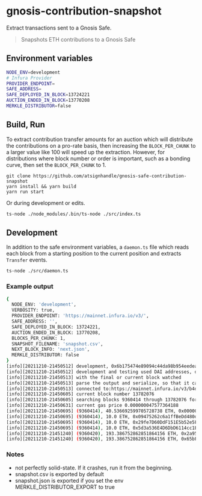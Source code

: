 # gnosis-contribution-snapshot

Extract transactions sent to a Gnosis Safe.

> Snapshots ETH contributions to a Gnosis Safe

## Environment variables


```sh
NODE_ENV=development
# Infura Provider
PROVIDER_ENDPOINT=
SAFE_ADDRESS=
SAFE_DEPLOYED_IN_BLOCK=13724221
AUCTION_ENDED_IN_BLOCK=13770208
MERKLE_DISTRIBUTOR=false
```

## Build, Run

To extract contribution transfer amounts for an auction which will distribute the contributions on a pro-rate basis, then increasing the `BLOCK_PER_CHUNK` to a larger value like 100 will speed up the extraction. However, for distributions where block number or order is important, such as a bonding curve, then set the `BLOCK_PER_CHUNK` to 1.

```
git clone https://github.com/atsignhandle/gnosis-safe-contribution-snapshot
yarn install && yarn build
yarn run start
```

Or during development or edits.

```sh
ts-node ./node_modules/.bin/ts-node ./src/index.ts
```

## Development

In addition to the safe environment variables, a `daemon.ts` file which reads each block from a starting position to the current position and extracts `Transfer` events.

```sh
ts-node ./src/daemon.ts
```

### Example output

```sh
{
  NODE_ENV: 'development',
  VERBOSITY: true,
  PROVIDER_ENDPOINT: 'https://mainnet.infura.io/v3/',
  SAFE_ADDRESS: '',
  SAFE_DEPLOYED_IN_BLOCK: 13724221,
  AUCTION_ENDED_IN_BLOCK: 13770208,
  BLOCKS_PER_CHUNK: 1,
  SNAPSHOT_FILENAME: 'snapshot.csv',
  NEXT_BLOCK_INFO: 'next.json',
  MERKLE_DISTRIBUTOR: false
}
[info][20211210-21450512] development, 0x6b175474e89094c44da98b954eedeac495271d0f, 9360414
[info][20211210-21450512] development and testing used DAI addresses, deployed version to use address of interest and block range of interest
[info][20211210-21450513] with the final or current block watched
[info][20211210-21450513] parse the output and serialize, so that it can be looked up by another process
[info][20211210-21450513] connected to:https://mainnet.infura.io/v3/b4d27f8892f744e586e57ec09fedae38, network:{"_isProvider":true,"_events":[],"_emitted":{"block":-2},"formatter":{"formats":{"transaction":{},"transactionRequest":{},"receiptLog":{},"receipt":{},"block":{},"blockWithTransactions":{},"filter":{},"filterLog":{}}},"anyNetwork":false,"_networkPromise":{},"_maxInternalBlockNumber":-1024,"_lastBlockNumber":-2,"_pollingInterval":4000,"_fastQueryDate":0,"connection":{"url":"https://mainnet.infura.io/v3/b4d27f8892f744e586e57ec09fedae38"},"_nextId":42}
[info][20211210-21450605] current block number 13782076
[info][20211210-21450605] searching blocks 9360414 through 13782076 for event Transfer(address indexed src, address indexed dst, uint val)
[info][20211210-21450631] current gas price 0.000000047577364188
[info][20211210-21450695] (9360414), 40.536692599705728738 ETH, 0x0000000000000000000000000000000000000000,0x2a9588489F1EAD78AcD7158Ca88c25aB301fa996,40536692599705728738, Transfer(address,address,uint256)
[info][20211210-21450695] (9360414), 10.0 ETH, 0x09475262c6a1ffBeDd480d2a15f35F978AaaAc38,0x29fe7D60DdF151E5b52e5FAB4f1325da6b2bD958,10000000000000000000, Transfer(address,address,uint256)
[info][20211210-21450695] (9360414), 10.0 ETH, 0x29fe7D60DdF151E5b52e5FAB4f1325da6b2bD958,0x5d3a536E4D6DbD6114cc1Ead35777bAB948E3643,10000000000000000000, Transfer(address,address,uint256)
[info][20211210-21450695] (9360414), 10.0 ETH, 0x5d3a536E4D6DbD6114cc1Ead35777bAB948E3643,0x0000000000000000000000000000000000000000,10000000000000000000, Transfer(address,address,uint256)
[info][20211210-21451240] (9360420), 193.386752862851864156 ETH, 0x2a9588489F1EAD78AcD7158Ca88c25aB301fa996,0x65bF64Ff5f51272f729BDcD7AcFB00677ced86Cd,193386752862851864156, Transfer(address,address,uint256)
[info][20211210-21451240] (9360420), 193.386752862851864156 ETH, 0x65bF64Ff5f51272f729BDcD7AcFB00677ced86Cd,0x63825c174ab367968EC60f061753D3bbD36A0D8F,193386752862851864156, Transfer(address,address,uint256)
```

### Notes

- not perfectly solid-state. If it crashes, run it from the beginning.
- snapshot.csv is exported by default
- snapshot.json is exported if you set the env MERKLE_DISTRIBUTOR_EXPORT to true

